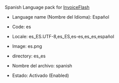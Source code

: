 Spanish Language pack for <a href="https://github.com/InvoiceFlash/InvoiceFlash">InvoiceFlash</a>

- Language name (Nombre del Idioma): Español
- Code: es
- Locale: es_ES.UTF-8,es_ES,es-es,es_es,español

- Image: es.png
- directory: es_es
- Nombre del archivo: spanish
- Estado: Activado (Enabled)
